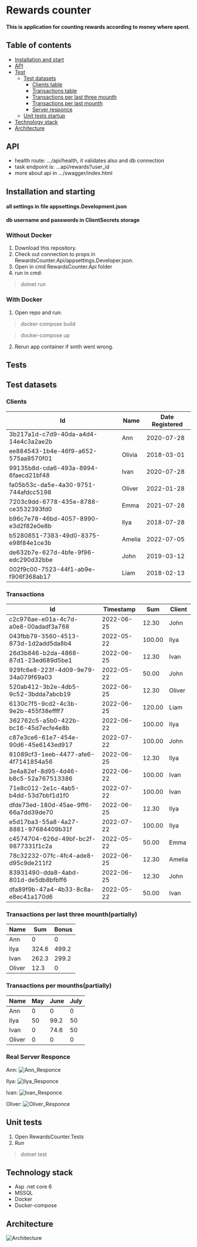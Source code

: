 # Rewards counter

#### This is application for counting rewards according to money where spent.

## Table of contents

* [Installation and start](#installation-and-starting)
* [API](#api)
* [Test](#tests)
  * [Test datasets](#test-datasets)
    * [Clients table](#clients)
    * [Transactions table](#transactions)
    * [Transactions per last three mounth](#transactions-per-last-three-mounthpartially)
    * [Transactions per last mounth](#transactions-per-mounthspartially)
    * [Server responce](#real-server-responce)
  * [Unit tests startup](#unit-tests)
* [Technology stack](#technology-stack)
* [Architecture](#architecture)
    
## API

* health route: .../api/health, it validates also and db connection
* task endpoint is: ...api/rewards?user_id
* more about api in .../swagger/index.html

## Installation and starting

#### all settings in file appsettings.Development.json
#### db username and passwords in ClientSecrets storage

### Without Docker

1. Download this repository.
2. Check out connection to props in RewardsCounter.Api/appsettings.Developer.json.
3. Open in cmd RewardsCounter.Api folder
4. run in cmd:  
>dotnet run

### With Docker

1. Open repo and run:
> docker-compose build

> docker-compose up

2. Rerun app container if smth went wrong.

## Tests

## Test datasets
### Clients

|Id                                  |Name  | Date Registered |
|------------------------------------|------|-----------------|
|3b217a1d-c7d9-40da-a4d4-14e4c3a2ae2b|Ann   | 2020-07-28      |
|ee884543-1b4e-46f9-a652-575aa9570f01|Olivia| 2018-03-01      |
|99135b8d-cda6-493a-8994-6faecd21bf48|Ivan  | 2020-07-28      |
|fa05b53c-da5e-4a30-9751-744afdcc5198|Oliver| 2022-01-28      |
|7203c9dd-6778-435e-8788-ce3532393fd0|Emma  | 2021-07-28      |
|b96c7e78-46bd-4057-8990-e3d2f82e0e8b|Ilya  | 2018-07-28      |
|b5280851-7383-49d0-8375-e98f84e1ce3b|Amelia| 2022-07-05      |
|de632b7e-627d-4bfe-9f96-edc290d32bbe|John  | 2019-03-12      |
|002f9c00-7523-44f1-ab9e-f906f368ab17|Liam  | 2018-02-13      |

### Transactions
|Id                                  |Timestamp |Sum   |Client|
|------------------------------------|----------|------|------|
|c2c976ae-e01a-4c7d-a0e8-00adadf3a768|2022-06-25|12.30 |John|
|043fbb79-3560-4513-873d-1d2add5da8b4|2022-05-22|100.00|Ilya|
|26d3b846-b2da-4868-87d1-23ed689d5be1|2022-06-25|12.30 |Ivan|
|929fc6e8-223f-4d09-9e79-34a079f69a03|2022-05-22|50.00 |John|
|520ab412-3b2e-4db5-9c52-3bdda7abcb19|2022-06-25|12.30 |Oliver|
|6130c7f5-9cd2-4c3b-9e2b-455f38effff7|2022-06-25|120.00|Liam|
|362762c5-a5b0-422b-bc16-45d7ecfe4e8b|2022-06-22|100.00|Ilya|
|c87e3ce6-61e7-454e-90d6-45e6143ed917|2022-07-22|100.00|John|
|81089cf3-1eeb-4477-afe6-4f7141854a56|2022-06-25|12.30 |Ilya|
|3e4a82ef-8d95-4d46-b8c5-52a767513386|2022-06-22|100.00|Ivan|
|71e8c012-2e1c-4ab5-b4dd-53d7bbf1d1f0|2022-07-22|100.00|Ivan|
|dfde73ed-180d-45ae-9ff6-66a7dd39de70|2022-06-25|12.30 |Ilya|
|e5d17ba3-55a8-4a27-8881-97684409b31f|2022-07-22|100.00|Ilya|
|c4574704-626d-49bf-bc2f-9877331f1c2a|2022-05-22|50.00 |Emma|
|78c32232-07fc-4fc4-ade8-d95c9de211f2|2022-06-25|12.30 |Amelia|
|83931490-dda8-4abd-801d-de5db8bfbff6|2022-06-25|12.30 |John|
|dfa89f9b-47a4-4b33-8c8a-e8ec41a170d6|2022-05-22|50.00 |Ivan|

### Transactions per last three mounth(partially)
| Name     | Sum   | Bonus  |
|----------|-------|--------|
| Ann      | 0     | 0      |
| Ilya     | 324.6 | 499.2  |
| Ivan     | 262.3 | 299.2  |
| Oliver   | 12.3  | 0      |

### Transactions per mounths(partially)


| Name     | May | June     | July |
|----------|-----|----------|------|
| Ann      | 0   | 0        | 0    |
| Ilya     | 50  | 99.2     | 50   |
| Ivan     | 0   | 74.6     | 50   |
| Oliver   | 0   | 0        | 0    |


### Real Server Responce
Ann:
![Ann_Responce](img/Ann_Api_Answer.jpg)

Ilya:
![Ilya_Responce](img/Ilya_Api_Answer.jpg)

Ivan:
![Ivan_Responce](img/Ivan_Api_Answer.jpg)

Oliver:
![Oliver_Responce](img/Oliver_Api_Answer.jpg)


## Unit tests

1. Open RewardsCounter.Tests
2. Run 
> dotnet test


## Technology stack
* Asp .net core 6
* MSSQL
* Docker
* Docker-compose

## Architecture
![Architecture](img/scheme.jpg)


